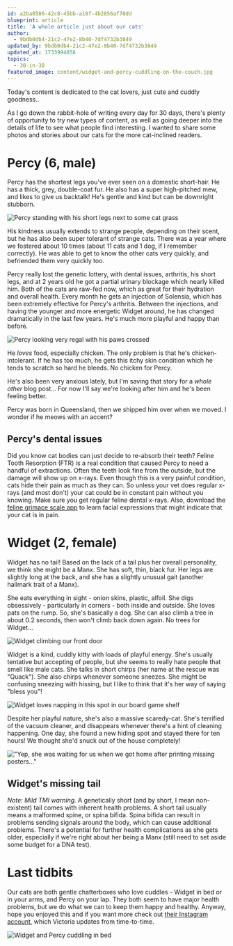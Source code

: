```yaml
---
id: a2ba0586-42c8-45bb-a18f-4b2856af70dd
blueprint: article
title: 'A whole article just about our cats'
author:
  - 9bdb0db4-21c2-47e2-8b40-7df4732b3849
updated_by: 9bdb0db4-21c2-47e2-8b40-7df4732b3849
updated_at: 1733994856
topics:
  - 30-in-30
featured_image: content/widget-and-percy-cuddling-on-the-couch.jpg
---
```

Today's content is dedicated to the cat lovers, just cute and cuddly goodness.. 

As I go down the rabbit-hole of writing every day for 30 days, there's plenty of opportunity to try new types of content, as well as going deeper into the details of life to see what people find interesting. I wanted to share some photos and stories about our cats for the more cat-inclined readers. 

# Percy (6, male)
Percy has the shortest legs you've ever seen on a domestic short-hair. He has a thick, grey, double-coat fur. He also has a super high-pitched mew, and likes to give us backtalk! He's gentle and kind but can be downright stubborn. 

![Percy standing with his short legs next to some cat grass](/assets/content/cats/percy-standing-cat-grass.jpg "Percy standing with his short legs next to some cat grass")

His kindness usually extends to strange people, depending on their scent, but he has also been super tolerant of strange cats. There was a year where we fostered about 10 times (about 11 cats and 1 dog, if I remember correctly). He was able to get to know the other cats very quickly, and befriended them very quickly too. 

Percy really lost the genetic lottery, with dental issues, arthritis, his short legs, and at 2 years old he got a partial urinary blockage which nearly killed him. Both of the cats are raw-fed now, which as great for their hydration and overall health. Every month he gets an injection of Solensia, which has been extremely effective for Percy's arthritis. Between the injections, and having the younger and more energetic Widget around, he has changed dramatically in the last few years. He's much more playful and happy than before. 

![Percy looking very regal with his paws crossed](/assets/content/cats/percy-hands-crossed.jpg "Percy looking very regal with his paws crossed")

He _loves_ food, especially chicken. The only problem is that he's chicken-intolerant. If he has too much, he gets this itchy skin condition which he tends to scratch so hard he bleeds. No chicken for Percy.

He's also been very anxious lately, but I'm saving that story for a _whole other_ blog post... For now I'll say we're looking after him and he's been feeling better.

Percy was born in Queensland, then we shipped him over when we moved. I wonder if he meows with an accent?

## Percy's dental issues
Did you know cat bodies can just decide to re-absorb their teeth? Feline Tooth Resorption (FTR) is a real condition that caused Percy to need a handful of extractions. Often the teeth look fine from the outside, but the damage will show up on x-rays. Even though this is a very painful condition, cats hide their pain as much as they can. So unless your vet does regular x-rays (and most don't) your cat could be in constant pain without you knowing. Make sure you get regular feline dental x-rays. Also, download the [feline grimace scale app](https://play.google.com/store/apps/details?id=com.universitedemontreal.felinegrimacescale&hl=en_AU&pli=1) to learn facial expressions that might indicate that your cat is in pain.

# Widget (2, female)
Widget has no tail! Based on the lack of a tail plus her overall personality, we think she might be a Manx. She has soft, thin, black fur.  Her legs are slightly long at the back, and she has a slightly unusual gait (another hallmark trait of a Manx).

She eats everything in sight - onion skins, plastic, alfoil. She digs obsessively - particularly in corners - both inside and outside. She loves pats on the rump. So, she's basically a dog. She can also climb a tree in about 0.2 seconds, then won't climb back down again. No trees for Widget... 

![Widget climbing our front door](/assets/content/cats/widget-climbing-front-door.jpg "Widget climbing our front door")

Widget is a kind, cuddly kitty with loads of playful energy. She's usually tentative but accepting of people, but she seems to really hate people that smell like male cats. She talks in short chirps (her name at the rescue was "Quack"). She also chirps whenever someone sneezes. She might be confusing sneezing with hissing, but I like to think that it's her way of saying "bless you"!

![Widget loves napping in this spot in our board game shelf](/assets/content/cats/widget-hiding-kallax.jpg "Widget loves napping in this spot in our board game shelf")

Despite her playful nature, she's also a massive scaredy-cat. She's terrified of the vacuum cleaner, and disappears whenever there's a hint of cleaning happening. One day, she found a new hiding spot and stayed there for ten hours! We thought she'd snuck out of the house completely!

!["Yep, she was waiting for us when we got home after printing missing posters..."](/assets/content/cats/widget-missing.jpg "Yep, she was waiting for us when we got home after printing missing posters...")

## Widget's missing tail
_Note: Mild TMI warning._
A genetically short (and by short, I mean non-existent) tail comes with inherent health problems. A short tail usually means a malformed spine, or spina bifida. Spina bifida can result in problems sending signals around the body, which can cause additional problems. There's a potential for further health complications as she gets older, especially if we're right about her being a Manx (still need to set aside some budget for a DNA test).

# Last tidbits
Our cats are both gentle chatterboxes who love cuddles - Widget in bed or in your arms, and Percy on your lap. They both seem to have major health problems, but we do what we can to keep them happy and healthy. Anyway, hope you enjoyed this and if you want more check out [their Instagram account](https://www.instagram.com/percyandwidget/), which Victoria updates from time-to-time.

![Widget and Percy cuddling in bed](/assets/content/cats/widget-and-percy-cuddling.jpg "Widget and Percy cuddling in bed")